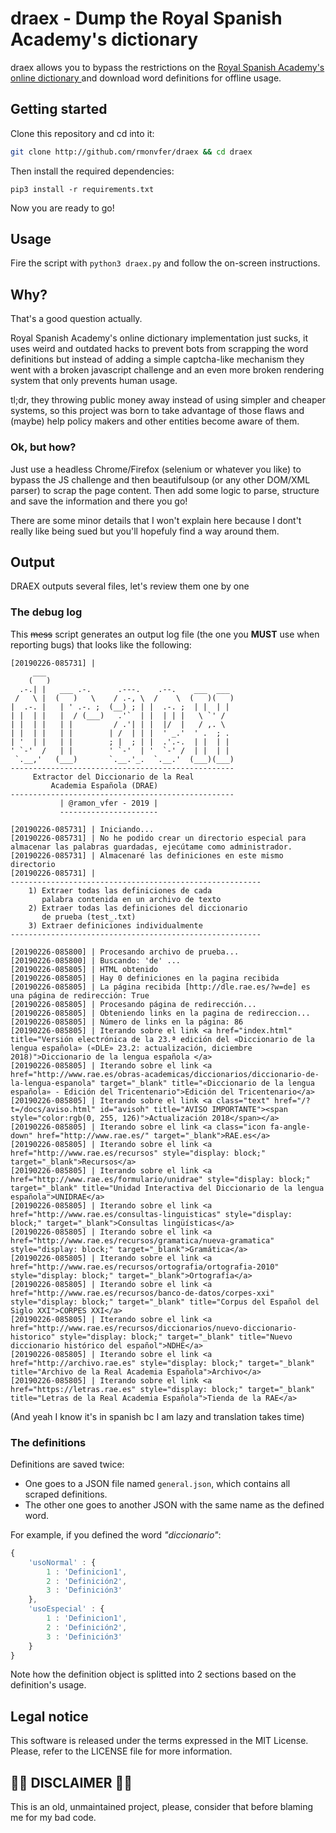 # draex - Dump the Royal Spanish Academy's dictionary

draex allows you to bypass the restrictions on the [ Royal Spanish Academy's online dictionary ](http://dle.rae.es/) 
and download word definitions for offline usage.

## Getting started

Clone this repository and cd into it:

```bash
git clone http://github.com/rmonvfer/draex && cd draex
```

Then install the required dependencies:

```shell
pip3 install -r requirements.txt
```

Now you are ready to go!

## Usage

Fire the script with `python3 draex.py` and follow the on-screen instructions.

## Why?

That's a good question actually.

Royal Spanish Academy's online dictionary implementation just sucks, it uses weird and outdated hacks to prevent bots from scrapping the word definitions but instead of adding a simple captcha-like mechanism they went with a broken javascript challenge and an even more broken rendering system that only prevents human usage.

tl;dr, they throwing public money away instead of using simpler and cheaper systems, so this project was born to take advantage of those flaws and (maybe) help policy makers and other entities become aware of them.

### Ok, but how?

Just use a headless Chrome/Firefox (selenium or whatever you like) to bypass the JS challenge and then beautifulsoup (or any other DOM/XML parser) to scrap the page content. Then add some logic to parse, structure and save the information and there you go!

There are some minor details that I won't explain here because I dont't really like being sued but you'll hopefuly find a way around them.


## Output

DRAEX outputs several files, let's review them one by one

### The debug log

This ~~mess~~ script generates an output log file (the one you **MUST** use when reporting bugs) that looks like the following:

```
[20190226-085731] | 
     ___                                           
    (   )                                          
  .-.| |   ___ .-.      .---.    .--.    ___  ___  
 /   \ |  (   )   \    / .-, \  /    \  (   )(   ) 
|  .-. |   | ' .-. ;  (__) ; | |  .-. ;  | |  | |  
| |  | |   |  / (___)   .'`  | |  | | |   \ `' /   
| |  | |   | |         / .'| | |  |/  |   / ,. \   
| |  | |   | |        | /  | | |  ' _.'  ' .  ; .  
| '  | |   | |        ; |  ; | |  .'.-.  | |  | |  
' `-'  /   | |        ' `-'  | '  `-' /  | |  | |  
 `.__,'   (___)       `.__.'_.  `.__.'  (___)(___) 
--------------------------------------------------
     Extractor del Diccionario de la Real 
         Academia Española (DRAE)
--------------------------------------------------
           | @ramon_vfer - 2019 |
           ----------------------
    
[20190226-085731] | Iniciando...
[20190226-085731] | No he podido crear un directorio especial para almacenar las palabras guardadas, ejecútame como administrador.
[20190226-085731] | Almacenaré las definiciones en este mismo directorio
[20190226-085731] | 
--------------------------------------------------------
    1) Extraer todas las definiciones de cada
       palabra contenida en un archivo de texto
    2) Extraer todas las definiciones del diccionario
       de prueba (test_.txt)
    3) Extraer definiciones individualmente
--------------------------------------------------------
    
[20190226-085800] | Procesando archivo de prueba...
[20190226-085800] | Buscando: 'de' ...
[20190226-085805] | HTML obtenido
[20190226-085805] | Hay 0 definiciones en la pagina recibida
[20190226-085805] | La página recibida [http://dle.rae.es/?w=de] es una página de redirección: True
[20190226-085805] | Procesando página de redirección...
[20190226-085805] | Obteniendo links en la pagina de redireccion...
[20190226-085805] | Número de links en la página: 86
[20190226-085805] | Iterando sobre el link <a href="index.html" title="Versión electrónica de la 23.ª edición del «Diccionario de la lengua española» («DLE» 23.2: actualización, diciembre 2018)">Diccionario de la lengua española </a>
[20190226-085805] | Iterando sobre el link <a href="http://www.rae.es/obras-academicas/diccionarios/diccionario-de-la-lengua-espanola" target="_blank" title="«Diccionario de la lengua española» - Edición del Tricentenario">Edición del Tricentenario</a>
[20190226-085805] | Iterando sobre el link <a class="text" href="/?t=/docs/aviso.html" id="avisoh" title="AVISO IMPORTANTE"><span style="color:rgb(0, 255, 126)">Actualización 2018</span></a>
[20190226-085805] | Iterando sobre el link <a class="icon fa-angle-down" href="http://www.rae.es/" target="_blank">RAE.es</a>
[20190226-085805] | Iterando sobre el link <a href="http://www.rae.es/recursos" style="display: block;" target="_blank">Recursos</a>
[20190226-085805] | Iterando sobre el link <a href="http://www.rae.es/formulario/unidrae" style="display: block;" target="_blank" title="Unidad Interactiva del Diccionario de la lengua española">UNIDRAE</a>
[20190226-085805] | Iterando sobre el link <a href="http://www.rae.es/consultas-linguisticas" style="display: block;" target="_blank">Consultas lingüísticas</a>
[20190226-085805] | Iterando sobre el link <a href="http://www.rae.es/recursos/gramatica/nueva-gramatica" style="display: block;" target="_blank">Gramática</a>
[20190226-085805] | Iterando sobre el link <a href="http://www.rae.es/recursos/ortografia/ortografia-2010" style="display: block;" target="_blank">Ortografía</a>
[20190226-085805] | Iterando sobre el link <a href="http://www.rae.es/recursos/banco-de-datos/corpes-xxi" style="display: block;" target="_blank" title="Corpus del Español del Siglo XXI">CORPES XXI</a>
[20190226-085805] | Iterando sobre el link <a href="http://www.rae.es/recursos/diccionarios/nuevo-diccionario-historico" style="display: block;" target="_blank" title="Nuevo diccionario histórico del español">NDHE</a>
[20190226-085805] | Iterando sobre el link <a href="http://archivo.rae.es" style="display: block;" target="_blank" title="Archivo de la Real Academia Española">Archivo</a>
[20190226-085805] | Iterando sobre el link <a href="https://letras.rae.es" style="display: block;" target="_blank" title="Letras de la Real Academia Española">Tienda de la RAE</a>
```

(And yeah I know it's in spanish bc I am lazy and translation takes time)

### The definitions

Definitions are saved twice:
 - One goes to a JSON file named `general.json`, which contains all scraped definitions.
 - The other one goes to another JSON with the same name as the defined word.


For example, if you defined the word _"diccionario"_:

```javascript
{
    'usoNormal' : {
        1 : 'Definicion1',
        2 : 'Definición2',
        3 : 'Definición3'
    },
    'usoEspecial' : {
        1 : 'Definicion1',
        2 : 'Definición2',
        3 : 'Definición3'
    }
}
```

Note how the definition object is splitted into 2 sections based on the definition's usage.

## Legal notice
This software is released under the terms expressed in the MIT License. Please, refer to the LICENSE file for more information.

## :ng_man: DISCLAIMER :ng_man:

This is an old, unmaintained project, please, consider that before blaming me for my bad code.
